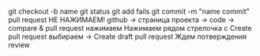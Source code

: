 git checkout -b name
git status
git add fails
git commit -m "name commit"
pull request НЕ НАЖИМАЕМ!
github -> страница проекта -> code -> compare & pull request нажимаем
Нажимаем рядом стрелочка c  Create pull request выбираем -> Create draft pull request
Ждем потверждения review
